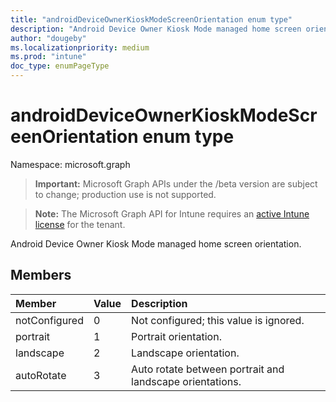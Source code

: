 ```yaml
---
title: "androidDeviceOwnerKioskModeScreenOrientation enum type"
description: "Android Device Owner Kiosk Mode managed home screen orientation."
author: "dougeby"
ms.localizationpriority: medium
ms.prod: "intune"
doc_type: enumPageType
---
```


# androidDeviceOwnerKioskModeScreenOrientation enum type

Namespace: microsoft.graph

> **Important:** Microsoft Graph APIs under the /beta version are subject to change; production use is not supported.

> **Note:** The Microsoft Graph API for Intune requires an [active Intune license](https://go.microsoft.com/fwlink/?linkid=839381) for the tenant.

Android Device Owner Kiosk Mode managed home screen orientation.

## Members
|Member|Value|Description|
|:---|:---|:---|
|notConfigured|0|Not configured; this value is ignored.|
|portrait|1|Portrait orientation.|
|landscape|2|Landscape orientation.|
|autoRotate|3|Auto rotate between portrait and landscape orientations.|



